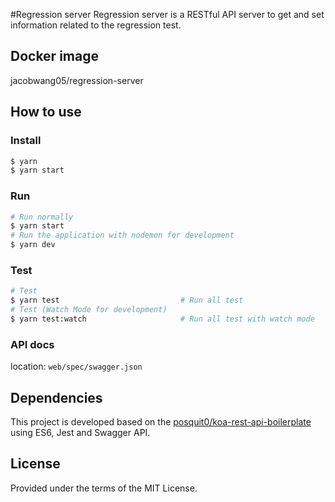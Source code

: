 #Regression server
Regression server is a RESTful API server to get and set information related to the regression test.


## Docker image
jacobwang05/regression-server


## How to use
### Install
```zsh
$ yarn
$ yarn start
```

### Run
```zsh
# Run normally
$ yarn start
# Run the application with nodemon for development
$ yarn dev
```

### Test
```zsh
# Test
$ yarn test                           # Run all test
# Test (Watch Mode for development)
$ yarn test:watch                     # Run all test with watch mode
```

### API docs
location: `web/spec/swagger.json`

## Dependencies
This project is developed based on the [posquit0/koa-rest-api-boilerplate](https://github.com/posquit0/koa-rest-api-boilerplate) using ES6, Jest and Swagger API.


## License
Provided under the terms of the MIT License.
